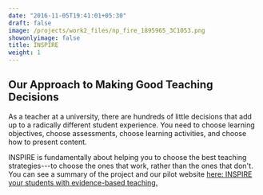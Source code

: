 ```yaml
---
date: "2016-11-05T19:41:01+05:30"
draft: false
image: /projects/work2_files/np_fire_1895965_3C1053.png
showonlyimage: false
title: INSPIRE
weight: 1
---
```


## Our Approach to Making Good Teaching Decisions

As a teacher at a university, there are hundreds of little decisions that add up to a radically different student experience. You need to choose learning objectives, choose assessments, choose learning activities, and choose how to present content.

INSPIRE is fundamentally about helping you to choose the best teaching strategies---to choose the ones that work, rather than the ones that don't. You can see a summary of the project and our pilot website [here: INSPIRE your students with evidence-based teaching.](https://www.notion.so/inspireprogram/INSPIRE-7f7d944e6ccd4d0691231b1984e9d7fa)

